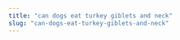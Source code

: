 ```yaml
---
title: "can dogs eat turkey giblets and neck"
slug: "can-dogs-eat-turkey-giblets-and-neck"
---
```


